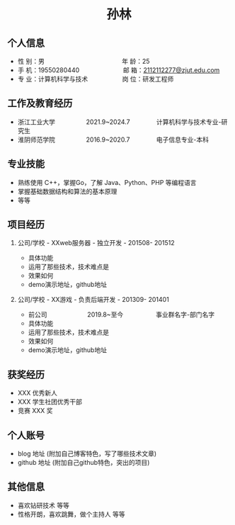  <center>
     <h1>孙林</h1>
 </center>

## 个人信息 

* 性 别：男&emsp;&emsp;&emsp;&emsp;&emsp;&emsp;&emsp;&emsp;&emsp;&emsp;&emsp;&emsp;&ensp;年 龄：25  
* 手 机：19550280440 &emsp;&emsp;&emsp;&emsp;&emsp;&emsp;&ensp;  邮 箱：2112112277@zjut.edu.com    
* 专 业：计算机科学与技术 &emsp;&emsp;&emsp;&emsp;&emsp; 岗 位：研发工程师

## 工作及教育经历

      
* 浙江工业大学&emsp;&emsp;&emsp;&emsp;&emsp;2021.9~2024.7&emsp;&emsp;&emsp;&emsp; 计算机科学与技术专业-研究生         
* 淮阴师范学院&emsp;&emsp;&emsp;&emsp;&emsp;2016.9~2020.7&emsp;&emsp;&emsp;&emsp; 电子信息专业-本科  

## 专业技能

* 熟练使用 C++，掌握Go，了解 Java、Python、PHP 等编程语言
* 掌握基础数据结构和算法的基本原理
* 等等

## 项目经历

1. 公司/学校 - XXweb服务器 - 独立开发 - 201508- 201512 
    * 具体功能 
    * 运用了那些技术，技术难点是
    * 效果如何
    * demo演示地址，github地址 

2. 公司/学校 - XX游戏 - 负责后端开发 - 201309- 201401 
    * 前公司&emsp;&emsp;&emsp;&emsp;&emsp;&emsp;&ensp;2019.8~至今&emsp;&emsp;&emsp;&emsp;&emsp; 事业群名字-部门名字 
    * 具体功能 
    * 运用了那些技术，技术难点是
    * 效果如何
    * demo演示地址，github地址 

## 获奖经历
* XXX 优秀新人
* XXX 学生社团优秀干部
* 竞赛 XXX 奖

## 个人账号 
* blog 地址 (附加自己博客特色，写了哪些技术文章)
* github 地址 (附加自己github特色，突出的项目)

## 其他信息 
* 喜欢钻研技术 等等
* 性格开朗，喜欢跳舞，做个主持人 等等 







